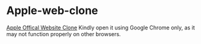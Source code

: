 # Apple-web-clone
<a href="https://effulgent-taffy-a669e3.netlify.app/">Apple Offical Website Clone</a>
Kindly open it using Google Chrome only, as it may not function properly on other browsers.

